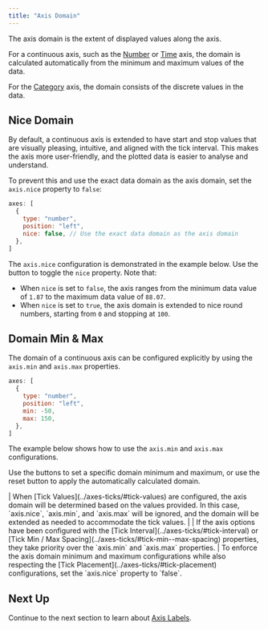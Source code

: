 ```yaml
---
title: "Axis Domain"
---
```


The axis domain is the extent of displayed values along the axis.

For a continuous axis, such as the [Number](../axes-types/#number) or [Time](../axes-types/#time) axis, the domain is calculated automatically from the minimum and maximum values of the data.

For the [Category](../axes-types/#category) axis, the domain consists of the discrete values in the data.

## Nice Domain

By default, a continuous axis is extended to have start and stop values that are visually pleasing, intuitive, and aligned with the tick interval. This makes the axis more user-friendly, and the plotted data is easier to analyse and understand.

To prevent this and use the exact data domain as the axis domain, set the `axis.nice` property to `false`:

```js
axes: [
  {
    type: "number",
    position: "left",
    nice: false, // Use the exact data domain as the axis domain
  },
]
```

The `axis.nice` configuration is demonstrated in the example below. Use the button to toggle the `nice` property. Note that:

- When `nice` is set to `false`, the axis ranges from the minimum data value of `1.87` to the maximum data value of `88.07`.
- When `nice` is set to `true`, the axis domain is extended to nice round numbers, starting from `0` and stopping at `100`.

<chart-example title='Number Axis Nice' name='axis-nice' type='generated'></chart-example>

## Domain Min & Max

The domain of a continuous axis can be configured explicitly by using the `axis.min` and `axis.max` properties.

```js
axes: [
  {
    type: "number",
    position: "left",
    min: -50,
    max: 150,
  },
]
```

The example below shows how to use the `axis.min` and `axis.max` configurations.

Use the buttons to set a specific domain minimum and maximum, or use the reset button to apply the automatically calculated domain.

<chart-example title='Number Axis Min & Max' name='axis-min-max' type='generated'></chart-example>

<note>
| When [Tick Values](../axes-ticks/#tick-values) are configured, the axis domain will be determined based on the values provided. In this case, `axis.nice`, `axis.min`, and `axis.max` will be ignored, and the domain will be extended as needed to accommodate the tick values.
|
| If the axis options have been configured with the [Tick Interval](../axes-ticks/#tick-interval) or [Tick Min / Max Spacing](../axes-ticks/#tick-min--max-spacing) properties, they take priority over the `axis.min` and `axis.max` properties.
| To enforce the axis domain minimum and maximum configurations while also respecting the [Tick Placement](../axes-ticks/#tick-placement) configurations, set the `axis.nice` property to `false`.
</note>

## Next Up

Continue to the next section to learn about [Axis Labels](/charts-axes-labels/).
